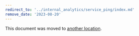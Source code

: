 ```yaml
---
redirect_to: '../internal_analytics/service_ping/index.md'
remove_date: '2023-08-20'
---
```


This document was moved to [another location](../internal_analytics/service_ping/index.md).

<!-- This redirect file can be deleted after <2023-08-20>. -->
<!-- Redirects that point to other docs in the same project expire in three months. -->
<!-- Redirects that point to docs in a different project or site (for example, link is not relative and starts with `https:`) expire in one year. -->
<!-- Before deletion, see: https://docs.gitlab.com/ee/development/documentation/redirects.html
